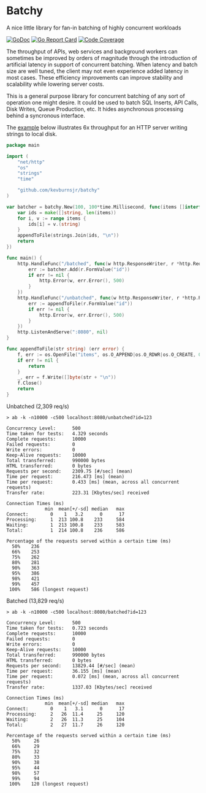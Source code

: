 # Batchy

A nice little library for fan-in batching of highly concurrent workloads

[![GoDoc](https://godoc.org/github.com/kevburnsjr/batchy?status.svg)](https://godoc.org/github.com/kevburnsjr/batchy)
[![Go Report Card](https://goreportcard.com/badge/github.com/kevburnsjr/batchy?2)](https://goreportcard.com/report/github.com/kevburnsjr/batchy)
[![Code Coverage](http://gocover.io/_badge/github.com/kevburnsjr/batchy?2)](http://gocover.io/github.com/kevburnsjr/batchy)

The throughput of APIs, web services and background workers can sometimes be improved by orders of magnitude
through the introduction of artificial latency in support of concurrent batching. When latency and batch size
are well tuned, the client may not even experience added latency in most cases. These efficiency improvements
can improve stability and scalability while lowering server costs.

This is a general purpose library for concurrent batching of any sort of operation one might desire. It could
be used to batch SQL Inserts, API Calls, Disk Writes, Queue Production, etc. It hides asynchronous processing
behind a syncronous interface.

The [example](examples/example.go) below illustrates 6x throughput for an HTTP server writing strings to local disk.

```go
package main

import (
	"net/http"
	"os"
	"strings"
	"time"

	"github.com/kevburnsjr/batchy"
)

var batcher = batchy.New(100, 100*time.Millisecond, func(items []interface{}) (errs []error) {
	var ids = make([]string, len(items))
	for i, v := range items {
		ids[i] = v.(string)
	}
	appendToFile(strings.Join(ids, "\n"))
	return
})

func main() {
	http.HandleFunc("/batched", func(w http.ResponseWriter, r *http.Request) {
		err := batcher.Add(r.FormValue("id"))
		if err != nil {
			http.Error(w, err.Error(), 500)
		}
	})
	http.HandleFunc("/unbatched", func(w http.ResponseWriter, r *http.Request) {
		err := appendToFile(r.FormValue("id"))
		if err != nil {
			http.Error(w, err.Error(), 500)
		}
	})
	http.ListenAndServe(":8080", nil)
}

func appendToFile(str string) (err error) {
	f, err := os.OpenFile("items", os.O_APPEND|os.O_RDWR|os.O_CREATE, 0600)
	if err != nil {
		return
	}
	_, err = f.Write([]byte(str + "\n"))
	f.Close()
	return
}
```

Unbatched (2,309 req/s)

```
> ab -k -n10000 -c500 localhost:8080/unbatched?id=123

Concurrency Level:      500
Time taken for tests:   4.329 seconds
Complete requests:      10000
Failed requests:        0
Write errors:           0
Keep-Alive requests:    10000
Total transferred:      990000 bytes
HTML transferred:       0 bytes
Requests per second:    2309.75 [#/sec] (mean)
Time per request:       216.473 [ms] (mean)
Time per request:       0.433 [ms] (mean, across all concurrent requests)
Transfer rate:          223.31 [Kbytes/sec] received

Connection Times (ms)
              min  mean[+/-sd] median   max
Connect:        0    1   3.2      0      17
Processing:     1  213 100.8    233     584
Waiting:        1  213 100.8    233     583
Total:          1  214 100.8    236     586

Percentage of the requests served within a certain time (ms)
  50%    236
  66%    253
  75%    262
  80%    281
  90%    363
  95%    386
  98%    421
  99%    457
 100%    586 (longest request)
```

Batched (13,829 req/s)

```
> ab -k -n10000 -c500 localhost:8080/batched?id=123

Concurrency Level:      500
Time taken for tests:   0.723 seconds
Complete requests:      10000
Failed requests:        0
Write errors:           0
Keep-Alive requests:    10000
Total transferred:      990000 bytes
HTML transferred:       0 bytes
Requests per second:    13829.44 [#/sec] (mean)
Time per request:       36.155 [ms] (mean)
Time per request:       0.072 [ms] (mean, across all concurrent requests)
Transfer rate:          1337.03 [Kbytes/sec] received

Connection Times (ms)
              min  mean[+/-sd] median   max
Connect:        0    1   3.1      0      17
Processing:     2   26  11.4     25     120
Waiting:        2   26  11.3     25     104
Total:          2   27  11.7     26     120

Percentage of the requests served within a certain time (ms)
  50%     26
  66%     29
  75%     32
  80%     33
  90%     38
  95%     44
  98%     57
  99%     94
 100%    120 (longest request)
```
